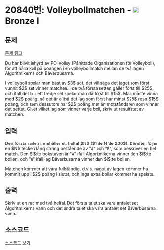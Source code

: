 # 20840번: Volleybollmatchen - <img src="https://static.solved.ac/tier_small/5.svg" style="height:20px" /> Bronze I

<!-- performance -->

<!-- 문제 제출 후 깃허브에 푸시를 했을 때 제출한 코드의 성능이 입력될 공간입니다.-->

<!-- end -->

## 문제

[문제 링크](https://boj.kr/20840)


<p>Du har blivit inhyrd av PO-Volley (Påhittade Organisationen för Volleyboll), för att hålla koll på poängen i en volleybollmatch mellan de två lagen Algoritmikerna och Bäverbusarna.</p>

<p>I volleyboll spelar man bäst av $3$ set, det vill säga det laget som först vunnit $2$ set vinner matchen. I de två första setten gäller först till $25$, och ifall det blir ett tredje set spelar man då först till $15$. Man måste vinna med $2$ poäng, så det är alltså det lag som först har minst $25$ resp $15$ poäng, och som dessutom har $2$ poäng mer än motståndaren som vinner det settet. Givet vilket lag som vinner varje boll, skriv ut resultatet av matchen.</p>



## 입력


<p>Den första raden innehåller ett heltal $N$ ($1 \le N \le 200$). Därefter följer en $N$ tecken lång sträng bestående av "<code>A</code>" och "<code>B</code>", som beskriver en hel match. Den $i$:te bokstaven är "<code>A</code>" ifall Algoritmikerna vinner den $i$:te bollen, och "<code>B</code>" ifall lag Bäverbusarna vinner den $i$:te bollen.</p>

<p>Matchen kommer att vara fullständig, d.v.s. något av lagen kommer ha kommit upp i $2$ poäng i slutet, och inga extra bollar kommer ha spelats.</p>



## 출력


<p>Skriv ut en rad med två heltal. Det första talet ska vara antalet set Algoritmikerna vann och det andra talet ska vara antalet set Bäverbusarna vann.</p>



## 소스코드

[소스코드 보기](Volleybollmatchen.cpp)